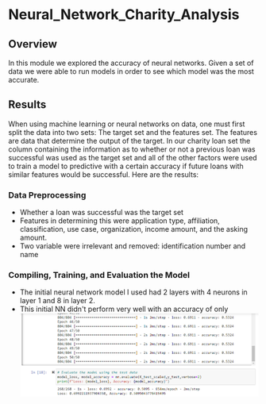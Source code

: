 # Neural_Network_Charity_Analysis
## Overview
In this module we explored the accuracy of neural networks. Given a set of data we were able to run models in order to see which model was the most accurate. 
## Results
When using machine learning or neural networks on data, one must first split the data into two sets: The target set and the features set. The features are data that determine the output of the target. In our charity loan set the column containing the information as to whether or not a previous loan was successful was used as the target set and all of the other factors were used to train a model to predictive with a certain accuracy if future loans with similar features would be successful. Here are the results:
### Data Preprocessing
- Whether a loan was successful was the target set
- Features in determining this were application type, affiliation, classification, use case, organization, income amount, and the asking amount. 
- Two variable were irrelevant and removed: identification number and name
### Compiling, Training, and Evaluation the Model
- The initial neural network model I used had 2 layers with 4 neurons in layer 1 and 8 in layer 2. 
- This initial NN didn't perform very well with an accuracy of only 
![](https://github.com/ryanstaudhammer/Neural_Network_Charity_Analysis/blob/main/Resources/1stModel.png)
